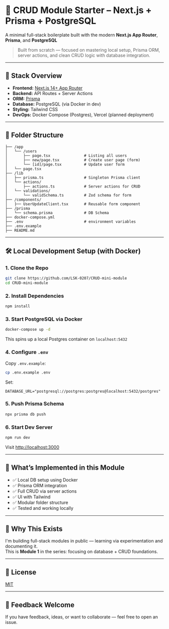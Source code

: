 # 🧱 CRUD Module Starter – Next.js + Prisma + PostgreSQL

A minimal full-stack boilerplate built with the modern **Next.js App Router**, **Prisma**, and **PostgreSQL**

> Built from scratch — focused on mastering local setup, Prisma ORM, server actions, and clean CRUD logic with database integration.

---

## 🚀 Stack Overview

- **Frontend:** [Next.js 14+ App Router](https://nextjs.org/docs/app)
- **Backend:** API Routes + Server Actions
- **ORM:** [Prisma](https://www.prisma.io/)
- **Database:** PostgreSQL (via Docker in dev)
- **Styling:** Tailwind CSS
- **DevOps:** Docker Compose (Postgres), Vercel (planned deployment)

---

## 🧩 Folder Structure

```
├── /app
│   └── /users
│       ├── page.tsx               # Listing all users
│       ├── new/page.tsx           # Create user page (form)
│       └── [id]/page.tsx          # Update user form
│   └── page.tsx
├── /lib
│   ├── prisma.ts                  # Singleton Prisma client
│   └── actions/
│       ├── actions.ts             # Server actions for CRUD
│   └── validations/
│       └── validSchema.ts         # Zod schema for form
├── /components/
│   ├── UserUpdateClient.tsx       # Reusable form component
├── /prisma
│   └── schema.prisma              # DB Schema
├── docker-compose.yml
├── .env                           # environment variables
├── .env.example
├── README.md
```

---

## 🛠️ Local Development Setup (with Docker)

### 1. Clone the Repo

```bash
git clone https://github.com/LSK-0207/CRUD-mini-module
cd CRUD-mini-module
```

### 2. Install Dependencies

```bash
npm install
```

### 3. Start PostgreSQL via Docker

```bash
docker-compose up -d
```

This spins up a local Postgres container on `localhost:5432`

### 4. Configure `.env`

Copy `.env.example`:

```bash
cp .env.example .env
```

Set:

```
DATABASE_URL="postgresql://postgres:postgres@localhost:5432/postgres"
```

### 5. Push Prisma Schema

```bash
npx prisma db push
```

### 6. Start Dev Server

```bash
npm run dev
```

Visit [http://localhost:3000](http://localhost:3000)

---

## 🧪 What’s Implemented in this Module

- ✅ Local DB setup using Docker
- ✅ Prisma ORM integration
- ✅ Full CRUD via server actions
- ✅ UI with Tailwind
- ✅ Modular folder structure
- ✅ Tested and working locally

---

## 🧠 Why This Exists

I'm building full-stack modules in public — learning via experimentation and documenting it.  
This is **Module 1** in the series: focusing on database + CRUD foundations.

---

## 🪪 License

[MIT](LICENSE)

---

## 🙌 Feedback Welcome

If you have feedback, ideas, or want to collaborate — feel free to open an issue.

